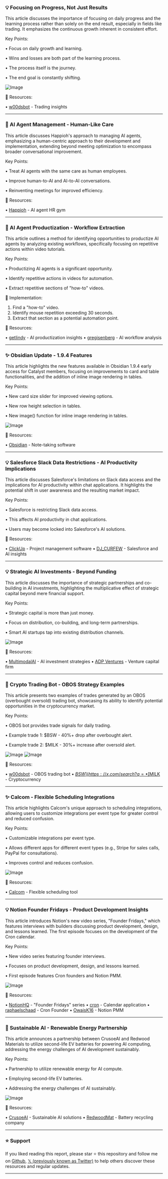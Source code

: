 ### 💡 Focusing on Progress, Not Just Results

This article discusses the importance of focusing on daily progress and the learning process rather than solely on the end result, especially in fields like trading.  It emphasizes the continuous growth inherent in consistent effort.

Key Points:

• Focus on daily growth and learning.


•  Wins and losses are both part of the learning process.


• The process itself is the journey.


• The end goal is constantly shifting.



![Image](https://pbs.twimg.com/media/Gud3HZhboAAwcxR?format=jpg&name=small)

🔗 Resources:

• [w00dsbot](https://x.com/w00dsbot) - Trading insights


---

### 🤖 AI Agent Management -  Human-Like Care

This article discusses Happioh's approach to managing AI agents, emphasizing a human-centric approach to their development and implementation, extending beyond meeting optimization to encompass broader conversational improvement.

Key Points:

• Treat AI agents with the same care as human employees.


• Improve human-to-AI and AI-to-AI conversations.


• Reinventing meetings for improved efficiency.



🔗 Resources:

• [Happioh](https://x.com/JHappioh) - AI agent HR gym


---

### 🚀 AI Agent Productization - Workflow Extraction

This article outlines a method for identifying opportunities to productize AI agents by analyzing existing workflows, specifically focusing on repetitive actions within video tutorials.

Key Points:

• Productizing AI agents is a significant opportunity.


• Identify repetitive actions in videos for automation.


•  Extract repetitive sections of "how-to" videos.


🚀 Implementation:

1. Find a "how-to" video.
2. Identify mouse repetition exceeding 30 seconds.
3. Extract that section as a potential automation point.

🔗 Resources:

• [getlindy](https://x.com/getlindy) - AI productization insights
• [gregisenberg](https://x.com/gregisenberg) -  AI workflow analysis


---

### ✨ Obsidian Update - 1.9.4 Features

This article highlights the new features available in Obsidian 1.9.4 early access for Catalyst members, focusing on improvements to card and table functionalities, and the addition of inline image rendering in tables.

Key Points:

• New card size slider for improved viewing options.


• New row height selection in tables.


• New image() function for inline image rendering in tables.



![Image](https://pbs.twimg.com/media/Gue-VUqaoAAhe3v?format=jpg&name=small)

🔗 Resources:

• [Obsidian](https://x.com/obsdmd) - Note-taking software


---

### 💡 Salesforce Slack Data Restrictions - AI Productivity Implications

This article discusses Salesforce's limitations on Slack data access and the implications for AI productivity within chat applications. It highlights the potential shift in user awareness and the resulting market impact.

Key Points:

• Salesforce is restricting Slack data access.


• This affects AI productivity in chat applications.


• Users may become locked into Salesforce's AI solutions.



🔗 Resources:

• [ClickUp](https://x.com/clickup) - Project management software
• [DJ_CURFEW](https://x.com/DJ_CURFEW) -  Salesforce and AI insights


---

### 💡 Strategic AI Investments - Beyond Funding

This article discusses the importance of strategic partnerships and co-building in AI investments, highlighting the multiplicative effect of strategic capital beyond mere financial support.

Key Points:

• Strategic capital is more than just money.


• Focus on distribution, co-building, and long-term partnerships.


• Smart AI startups tap into existing distribution channels.



![Image](https://pbs.twimg.com/ext_tw_video_thumb/1938700920948199424/pu/img/nh0nNfhYx8DHNSTK.jpg)

🔗 Resources:

• [MultimodalAI](https://x.com/MultimodalAI) - AI investment strategies
• [ADP Ventures](https://x.com/ADP) - Venture capital firm


---

### 🚀 Crypto Trading Bot - OBOS Strategy Examples

This article presents two examples of trades generated by an OBOS (overbought oversold) trading bot, showcasing its ability to identify potential opportunities in the cryptocurrency market.

Key Points:

• OBOS bot provides trade signals for daily trading.


•  Example trade 1: $BSW - 40%+ drop after overbought alert.


• Example trade 2: $MILK - 30%+ increase after oversold alert.



![Image](https://pbs.twimg.com/media/Gud2CBEaQAAoKwU?format=jpg&name=small)
![Image](https://pbs.twimg.com/media/Gud2CBGbkAAJlef?format=jpg&name=small)

🔗 Resources:

• [w00dsbot](https://x.com/w00dsbot) - OBOS trading bot
• [$BSW](https://x.com/search?q=%24BSW&src=cashtag_click) - Cryptocurrency
• [$MILK](https://x.com/search?q=%24MILK&src=cashtag_click) - Cryptocurrency


---

### ✨ Calcom - Flexible Scheduling Integrations

This article highlights Calcom's unique approach to scheduling integrations, allowing users to customize integrations per event type for greater control and reduced confusion.

Key Points:

• Customizable integrations per event type.


• Allows different apps for different event types (e.g., Stripe for sales calls, PayPal for consultations).


• Improves control and reduces confusion.



![Image](https://pbs.twimg.com/media/GueGv9EWsAAD4hc?format=jpg&name=small)

🔗 Resources:

• [Calcom](https://x.com/calcom) - Flexible scheduling tool


---

### 💡 Notion Founder Fridays - Product Development Insights

This article introduces Notion's new video series, "Founder Fridays," which features interviews with builders discussing product development, design, and lessons learned.  The first episode focuses on the development of the Cron calendar.

Key Points:

• New video series featuring founder interviews.


• Focuses on product development, design, and lessons learned.


• First episode features Cron founders and Notion PMM.



![Image](https://pbs.twimg.com/amplify_video_thumb/1938666060531851264/img/BlXc8lGCRPluDZrS.jpg)

🔗 Resources:

• [NotionHQ](https://x.com/NotionHQ) -  "Founder Fridays" series
• [cron](https://x.com/cron) - Calendar application
• [raphaelschaad](https://x.com/raphaelschaad) - Cron Founder
• [OwaisK16](https://x.com/OwaisK16) - Notion PMM


---

### 🤖 Sustainable AI - Renewable Energy Partnership

This article announces a partnership between CrusoeAI and Redwood Materials to utilize second-life EV batteries for powering AI computing, addressing the energy challenges of AI development sustainably.

Key Points:

• Partnership to utilize renewable energy for AI compute.


•  Employing second-life EV batteries.


• Addressing the energy challenges of AI sustainably.



![Image](https://pbs.twimg.com/media/GueGfr-akAA8kB_?format=jpg&name=small)

🔗 Resources:

• [CrusoeAI](https://x.com/CrusoeAI) - Sustainable AI solutions
• [RedwoodMat](https://x.com/RedwoodMat) - Battery recycling company


---

### ⭐️ Support

If you liked reading this report, please star ⭐️ this repository and follow me on [Github](https://github.com/Drix10), [𝕏 (previously known as Twitter)](https://x.com/DRIX_10_) to help others discover these resources and regular updates.

---